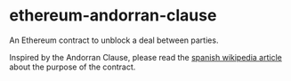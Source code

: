 # ethereum-andorran-clause
An Ethereum contract to unblock a deal between parties.

Inspired by the Andorran Clause, please read the [spanish wikipedia article](https://es.wikipedia.org/wiki/Cl%C3%A1usula_andorrana) about the purpose of the contract.
